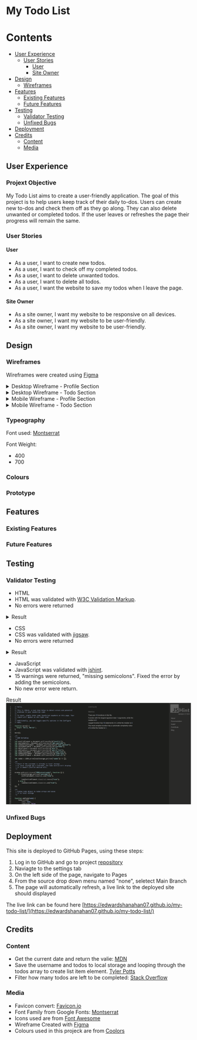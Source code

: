 # My Todo List

# Contents 
- [User Experience](#user-experience)
  - [User Stories](#user-stories)
    - [User](#user)
    - [Site Owner](#site-owner)
- [Design](#design)
  - [Wireframes](#wireframes)
- [Features](#features)
  - [Existing Features](#existing-features)
  - [Future  Features](#future-features)
- [Testing](#testing)
  - [Validator Testing](#validator-testing)
  - [Unfixed Bugs](#unfixed-bugs)
- [Deployment](#deployment)
- [Credits](#credits)
  - [Content](#content)
  - [Media](#media)

## User Experience 

### Projext Objective 
My Todo List aims to create a user-friendly application. The goal of this project is to help users keep track of their daily to-dos. Users can create new to-dos and check them off as they go along. They can also delete unwanted or completed todos. If the user leaves or refreshes the page their progress will remain the same.

### User Stories 

#### User
- As a user, I want to create new todos.
- As a user, I want to check off my completed todos.
- As a user, I want to delete unwanted todos.
- As a user, I want to delete all todos.
- As a user, I want the website to save my todos when I leave the page.

#### Site Owner
- As a site owner, I want my website to be responsive on all devices.
- As a site owner, I want my website to be user-friendly.
- As a site owner, I want my website to be user-friendly.

## Design 

### Wireframes

Wireframes were created using [Figma](https://www.figma.com/)

<details>
<summary>Desktop Wireframe - Profile Section</summary>
<img src="readme-assets/images/Wireframe-Desktop-Profile.jpg" alt="Desktop Wirefram Profile">
</details>

<details>
<summary>Desktop Wireframe - Todo Section</summary>
<img src="readme-assets/images/Wireframe-Desktop-Todo.jpg" alt="Desktop Wirefram Todo">
</details>

<details>
<summary>Mobile Wireframe - Profile Section</summary>
<img src="readme-assets/images/Wireframe-Mobile-Profile.jpg" alt="Mobile Wirefram Profile">
</details>

<details>
<summary>Mobile Wireframe - Todo Section</summary>
<img src="readme-assets/images/Wireframe-Mobile-Todo.jpg" alt="Mobile Wirefram Todo">
</details>

### Typeography

Font used: [Montserrat](https://fonts.google.com/specimen/Montserrat)

Font Weight:
- 400
- 700

### Colours

### Prototype 

## Features

### Existing Features

### Future Features

## Testing 

### Validator Testing

- HTML
 - HTML was validated with [W3C Validation Markup](https://validator.w3.org/).
 - No errors were returned

<details>
<summary>Result</summary>
<img src="readme-assets/images/html-validation-result.png" alt="HTML Vailidation Results">
</details>

- CSS
 - CSS was validated with [jigsaw](https://jigsaw.w3.org/css-validator/#validate_by_input).
  - No errors were returned
<details>
<summary>Result</summary>
<img src="readme-assets/images/css-validation-result.png" alt="HTML Vailidation Results">
</details>

- JavaScript
 - JavaScript was validated with [jshint](https://jshint.com/).
  - 15 warnings were returned, "missing semicolons". Fixed the error by adding the semicolons.
  - No new error were return.
<summary>Result</summary>
<img src="readme-assets/images/javascript-validation.png" alt="JavaScript Vailidation Results">
</details>

### Unfixed Bugs

## Deployment 
This site is deployed to GitHub Pages, using these steps:

1. Log in to GitHub and go to project [repository](https://github.com/EdwardShanahan07/my-todo-list)
2. Naviagte to the settings tab
3. On the left side of the page, navigate to Pages
4. From the source drop down menu named "none", seletect Main Branch
5. The page will automatically refresh, a live link to the deployed site should displayed

The live link can be found here [https://edwardshanahan07.github.io/my-todo-list/](https://edwardshanahan07.github.io/my-todo-list/)

###

## Credits

### Content

- Get the current date and return the valie: [MDN](https://developer.mozilla.org/en-US/docs/Web/JavaScript/Reference/Global_Objects/Date/toLocaleDateString)
- Save the username and todos to local storage and looping through the todos array to create list item element. [Tyler Potts](https://www.youtube.com/watch?v=6eFwtaZf6zc&t=2529s)
- Filter how many todos are left to be completed: [Stack Overflow](https://stackoverflow.com/questions/57173027/filtered-array-length)

### Media

- Favicon convert: [Favicon.io](https://favicon.io/favicon-converter/)
- Font Family from Google Fonts: [Montserrat](https://fonts.google.com/specimen/Montserrat)
- Icons used are from [Font Awesome](https://fontawesome.com/)
- Wireframe Created with [Figma](https://www.figma.com/)
- Colours used in this projeck are from [Coolors](https://coolors.co/)
